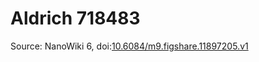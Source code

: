 <a name="material" />

# Aldrich 718483
<script type="application/ld+json">
  {
    "@context": "https://schema.org/",
    "@type": "ChemicalSubstance",
    "@id": "https://egonw.github.io/nanowiki/nanowiki369.html#material",
    "http://purl.org/dc/terms/conformsTo":
      {
        "@type": "CreativeWork",
        "@id": "https://bioschemas.org/profiles/ChemicalSubstance/0.4-RELEASE/"
      },
    "identfier": "369",
    "name": "Aldrich 718483",
    "url": "https://egonw.github.io/nanowiki/nanowiki369.html#material",
    "sameAs": "http://127.0.0.1/mediawiki/index.php/Special:URIResolver/Aldrich_718483"
  }
</script>




Source: NanoWiki 6, doi:[10.6084/m9.figshare.11897205.v1](https://doi.org/10.6084/m9.figshare.11897205.v1)
